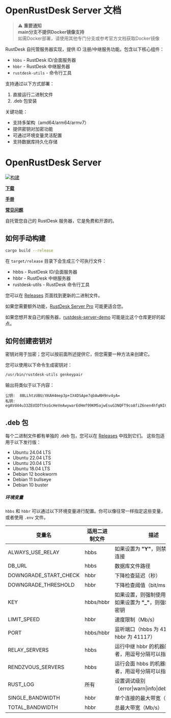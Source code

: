 # OpenRustDesk Server 文档

> ⚠️ **重要通知**  
> **main分支不提供Docker镜像支持**  
> 如需Docker部署，请使用其他专门分支或参考官方文档获取Docker镜像

RustDesk 自托管服务器实现，提供 ID 注册/中继服务功能。包含以下核心组件：

- `hbbs` - RustDesk ID/会面服务器
- `hbbr` - RustDesk 中继服务器
- `rustdesk-utils` - 命令行工具

支持通过以下方式部署：
1. 直接运行二进制文件
2. .deb 包安装

关键功能：
- 支持多架构（amd64/arm64/armv7）
- 提供密钥对加密功能
- 可通过环境变量灵活配置
- 支持数据库持久化存储

# OpenRustDesk Server

[![构建](https://github.com/wy414012/rustdesk-server/actions/workflows/build.yaml/badge.svg)](https://github.com/wy414012/rustdesk-server/actions/workflows/build.yaml)

[**下载**](https://github.com/wy414012/rustdesk-server/releases)

[**手册**](https://rustdesk.com/docs/en/self-host/)

[**常见问题**](https://github.com/rustdesk/rustdesk/wiki/FAQ)

自托管您自己的 RustDesk 服务器，它是免费和开源的。

## 如何手动构建

```bash
cargo build --release
```

在 `target/release` 目录下会生成三个可执行文件：

- hbbs - RustDesk ID/会面服务器
- hbbr - RustDesk 中继服务器
- rustdesk-utils - RustDesk 命令行工具

您可以在 [Releases](https://github.com/wy414012/rustdesk-server/releases) 页面找到更新的二进制文件。

如果您需要额外功能，[RustDesk Server Pro](https://rustdesk.com/pricing.html) 可能更适合您。

如果您想开发自己的服务器，[rustdesk-server-demo](https://github.com/rustdesk/rustdesk-server-demo) 可能是比这个仓库更好的起点。

## 如何创建密钥对

密钥对用于加密；您可以按前面所述提供它，但您需要一种方法来创建它。

您可以使用以下命令生成密钥对：

```bash
/usr/bin/rustdesk-utils genkeypair
```

输出将类似于以下内容：

```text
公钥:  8BLLhtzUBU/XKAH4mep3p+IX4DSApe7qbAwNH9nv4yA=
私钥:  egAVd44u33ZEUIDTtksGcHeVeAwywarEdHmf99KM5ajwEsuG3NQFT9coAfiZ6nen4hfgNICl7upsDA0f2e/jIA==
```

## .deb 包

每个二进制文件都有单独的 .deb 包，您可以在 [Releases](https://github.com/wy414012/rustdesk-server/releases) 中找到它们。
这些包适用于以下发行版：

- Ubuntu 24.04 LTS
- Ubuntu 22.04 LTS
- Ubuntu 20.04 LTS
- Ubuntu 18.04 LTS
- Debian 12 bookworm
- Debian 11 bullseye
- Debian 10 buster

##### 环境变量

`hbbs` 和 `hbbr` 可以通过以下环境变量进行配置。你可以像往常一样指定这些变量，或者使用 `.env` 文件。

| 变量名 | 适用二进制文件 | 描述 |
| --- | --- | --- |
| ALWAYS_USE_RELAY | hbbs | 如果设置为 **"Y"**，则禁止直接对等连接 |
| DB_URL | hbbs | 数据库文件路径 |
| DOWNGRADE_START_CHECK | hbbr | 下降检查延迟（秒） |
| DOWNGRADE_THRESHOLD | hbbr | 下降检查阈值（bit/ms） |
| KEY | hbbs/hbbr | 如果设置，则强制使用特定密钥；如果设置为 **"_"**，则强制使用任何密钥 |
| LIMIT_SPEED | hbbr | 速度限制（Mb/s） |
| PORT | hbbs/hbbr | 监听端口（hbbs 为 41116，hbbr 为 41117） |
| RELAY_SERVERS | hbbs | 运行中继 hbbr 的机器的 IP地址或者，用逗号分隔可以指定多个 |
| RENDZVOUS_SERVERS | hbbs | 运行会面 hbbs 的机器的 IP地址或者，用逗号分隔可以指定多个 |
| RUST_LOG | 所有 | 设置调试级别（error\|warn\|info\|debug\|trace） |
| SINGLE_BANDWIDTH | hbbr | 单个连接的最大带宽（Mb/s） |
| TOTAL_BANDWIDTH | hbbr | 总最大带宽（Mb/s） |